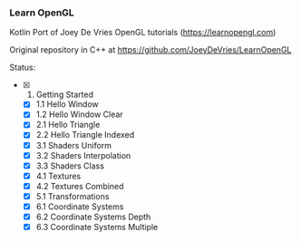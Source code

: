 ### Learn OpenGL
Kotlin Port of Joey De Vries OpenGL tutorials (https://learnopengl.com)

Original repository in C++ at https://github.com/JoeyDeVries/LearnOpenGL

Status:

- [x] 1. Getting Started
  - [x] 1.1 Hello Window
  - [x] 1.2 Hello Window Clear
  - [x] 2.1 Hello Triangle
  - [x] 2.2 Hello Triangle Indexed
  - [x] 3.1 Shaders Uniform
  - [x] 3.2 Shaders Interpolation
  - [x] 3.3 Shaders Class
  - [x] 4.1 Textures
  - [x] 4.2 Textures Combined
  - [x] 5.1 Transformations
  - [x] 6.1 Coordinate Systems
  - [x] 6.2 Coordinate Systems Depth
  - [x] 6.3 Coordinate Systems Multiple
